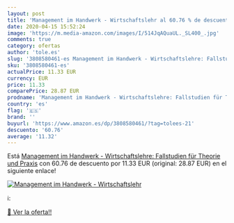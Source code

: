 ```yaml
---
layout: post
title: 'Management im Handwerk - Wirtschaftslehr al 60.76 % de descuento'
date: 2020-04-15 15:52:24
image: 'https://m.media-amazon.com/images/I/514JqAQuaUL._SL400_.jpg'
comments: true
category: ofertas
author: 'tole.es'
slug: '3808580461-es Management im Handwerk - Wirtschaftslehre: Fallstudien für...'
sku: '3808580461-es'
actualPrice: 11.33 EUR
currency: EUR
price: 11.33
comparePrice: 28.87 EUR
prodname: 'Management im Handwerk - Wirtschaftslehre: Fallstudien für Theorie und Praxis'
country: 'es'
flag: '🇪🇸'
brand: ''
buyurl: 'https://www.amazon.es/dp/3808580461/?tag=tolees-21'
descuento: '60.76'
average: '11.32'
---
```


Está [Management im Handwerk - Wirtschaftslehre: Fallstudien für Theorie und Praxis](https://www.amazon.es/dp/3808580461/?tag=tolees-21) con 60.76 de descuento por 11.33 EUR (original: 28.87 EUR) en el siguiente enlace!

[![Management im Handwerk - Wirtschaftslehr](https://m.media-amazon.com/images/I/514JqAQuaUL._SL400_.jpg)](https://www.amazon.es/dp/3808580461/?tag=tolees-21)

ℹ️:


[🛒 Ver la oferta!!](https://www.amazon.es/dp/3808580461/?tag=tolees-21)
